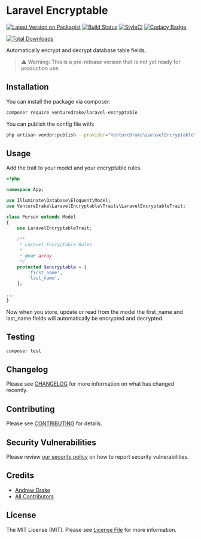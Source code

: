 # Laravel Encryptable

[![Latest Version on Packagist](https://img.shields.io/packagist/v/venturedrake/laravel-encryptable.svg?style=flat-square)](https://packagist.org/packages/venturedrake/laravel-encryptable)
[![Build Status](https://travis-ci.com/venturedrake/laravel-encryptable.svg?branch=master)](https://travis-ci.com/venturedrake/laravel-encryptable)
[![StyleCI](https://github.styleci.io/repos/310988638/shield?branch=master)](https://github.styleci.io/repos/310988638?branch=master)
[![Codacy Badge](https://app.codacy.com/project/badge/Grade/3e78594a3733454e9ebed819debed985)](https://www.codacy.com/gh/venturedrake/laravel-encryptable/dashboard?utm_source=github.com&amp;utm_medium=referral&amp;utm_content=venturedrake/laravel-encryptable&amp;utm_campaign=Badge_Grade)
<!--- [![GitHub Tests Action Status](https://img.shields.io/github/workflow/status/venturedrake/laravel-encryptable/run-tests?label=tests)](https://github.com/venturedrake/laravel-encryptable/actions?query=workflow%3Arun-tests+branch%3Amaster) --->
[![Total Downloads](https://img.shields.io/packagist/dt/venturedrake/laravel-encryptable.svg?style=flat-square)](https://packagist.org/packages/venturedrake/laravel-encryptable)

Automatically encrypt and decrypt database table fields.

> ⚠️ Warning: This is a pre-release version that is not yet ready for production use.

## Installation

You can install the package via composer:

``` bash
composer require venturedrake/laravel-encryptable
```

You can publish the config file with:
``` bash
php artisan vendor:publish --provider="VentureDrake\LaravelEncryptable\LaravelEncryptableServiceProvider" --tag="config"
```

## Usage

Add the trait to your model and your encryptable rules.
``` php
<?php

namespace App;

use Illuminate\Database\Eloquent\Model;
use VentureDrake\LaravelEncryptable\Traits\LaravelEncryptableTrait;

class Person extends Model
{
    use LaravelEncryptableTrait;
    
    /**
	 * Laravel Encryptable Rules
	 *
	 * @var array
	 */
    protected $encryptable = [
        'first_name',
        'last_name',
    ];
    
...  
}
```

Now when you store, update or read from the model the first_name and last_name fields will automatically be encrypted and decrypted.

## Testing

```bash
composer test
```

## Changelog

Please see [CHANGELOG](CHANGELOG.md) for more information on what has changed recently.

## Contributing

Please see [CONTRIBUTING](.github/CONTRIBUTING.md) for details.

## Security Vulnerabilities

Please review [our security policy](../../security/policy) on how to report security vulnerabilities.

## Credits

- [Andrew Drake](https://github.com/AndrewDrake)
- [All Contributors](../../contributors)

## License

The MIT License (MIT). Please see [License File](LICENSE.md) for more information.

